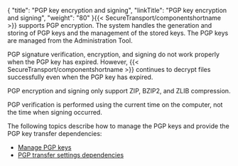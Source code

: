 {
    "title": "PGP key encryption and signing",
    "linkTitle": "PGP key encryption and signing",
    "weight": "80"
}{{< SecureTransport/componentshortname  >}} supports PGP encryption. The system handles the generation and storing of PGP keys and the management of the stored keys. The PGP keys are managed from the Administration Tool.

PGP signature verification, encryption, and signing do not work properly when the PGP key has expired. However, {{< SecureTransport/componentshortname  >}} continues to decrypt files successfully even when the PGP key has expired.

PGP encryption and signing only support ZIP, BZIP2, and ZLIB compression.

PGP verification is performed using the current time on the computer, not the time when signing occurred.

The following topics describe how to manage the PGP keys and provide the PGP key transfer dependencies:

-   [Manage PGP keys](t_st_pgpkey)
-   [PGP transfer settings dependencies](r_st_pgptransfersettingsdependencies)
